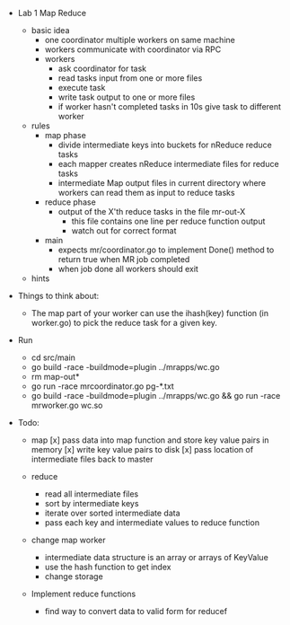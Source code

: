 - Lab 1 Map Reduce
	- basic idea
		- one coordinator multiple workers on same machine
		- workers communicate with coordinator via RPC
		- workers
			- ask coordinator for task
			- read tasks input from one or more files
			- execute task
			- write task output to one or more files
			- if worker hasn't completed tasks in 10s give task to different worker
	- rules
		- map phase
			- divide intermediate keys into buckets for nReduce reduce tasks
			- each mapper creates nReduce intermediate files for reduce tasks
			- intermediate Map output files in current directory where workers can read them as input to reduce tasks
		- reduce phase
			- output of the X'th reduce tasks in the file mr-out-X
				- this file contains one line per reduce function output
				- watch out for correct format
		- main
			- expects mr/coordinator.go to implement Done() method to return true when MR job completed
			- when job done all workers should exit
	- hints

- Things to think about:
 	- The map part of your worker can use the ihash(key) function (in worker.go) to pick the reduce task for a given key.

- Run
	- cd src/main
	- go build -race -buildmode=plugin ../mrapps/wc.go
	- rm map-out*
	- go run -race mrcoordinator.go pg-*.txt
	- go build -race -buildmode=plugin ../mrapps/wc.go && go run -race mrworker.go wc.so


- Todo:
	- map
		[x] pass data into map function and store key value pairs in memory
		[x] write key value pairs to disk
		[x] pass location of intermediate files back to master
	- reduce
		- read all intermediate files
		- sort by intermediate keys
		- iterate over sorted intermediate data
		- pass each key and intermediate values to reduce function
	
	- change map worker
		- intermediate data structure is an array or arrays of KeyValue
		- use the hash function to get index
		- change storage 
	- Implement reduce functions
		- find way to convert data to valid form for reducef



